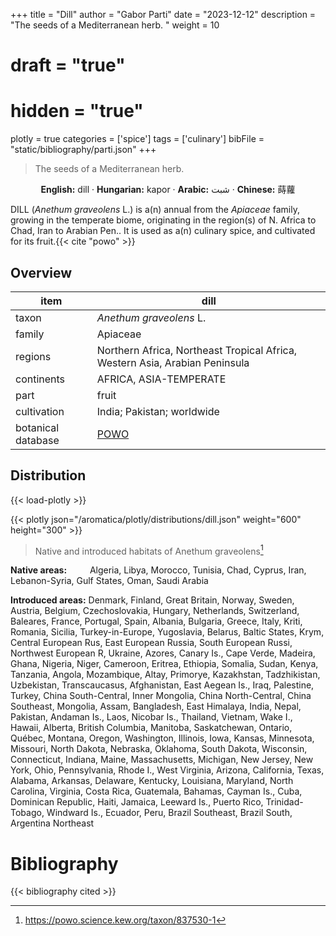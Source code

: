 +++
title = "Dill"
author = "Gabor Parti"
date = "2023-12-12"
description = "The seeds of a Mediterranean herb. "
weight = 10
# draft = "true"
# hidden = "true"
plotly = true
categories = ['spice']
tags = ['culinary']
bibFile = "static/bibliography/parti.json"
+++

>The seeds of a Mediterranean herb.  [<i class="fab fa-wikipedia-w"></i>](https://en.wikipedia.org/wiki/Dill)

<center>

**English:** dill · **Hungarian:** kapor · **Arabic:** <span class="arabic-text" dir="rtl">شبت</span> · **Chinese:** <span class="traditional-chinese-text">蒔蘿</span>

</center>

DILL (*Anethum graveolens* L.) is a(n) annual from the *Apiaceae* family, growing in the temperate biome, originating in the region(s) of N. Africa to Chad, Iran to Arabian Pen.. It is used as a(n) culinary spice, and cultivated for its fruit.{{< cite "powo" >}}

## Overview

|       item       |                                    dill                                   |
|------------------|---------------------------------------------------------------------------|
|       taxon      |                          *Anethum graveolens* L.                          |
|      family      |                                  Apiaceae                                 |
|      regions     |Northern Africa, Northeast Tropical Africa, Western Asia, Arabian Peninsula|
|    continents    |                           AFRICA, ASIA-TEMPERATE                          |
|       part       |                                   fruit                                   |
|    cultivation   |                         India; Pakistan; worldwide                        |
|botanical database|            [POWO](https://powo.science.kew.org/taxon/837530-1)            |



## Distribution

{{< load-plotly >}}

{{< plotly json="/aromatica/plotly/distributions/dill.json" weight="600" height="300" >}}

>Native and introduced habitats of Anethum graveolens[^powo]

[^powo]: https://powo.science.kew.org/taxon/837530-1

<p style="text-align:left;">

**Native areas:** &ensp; &ensp; &ensp; Algeria, Libya, Morocco, Tunisia, Chad, Cyprus, Iran, Lebanon-Syria, Gulf States, Oman, Saudi Arabia

**Introduced areas:** Denmark, Finland, Great Britain, Norway, Sweden, Austria, Belgium, Czechoslovakia, Hungary, Netherlands, Switzerland, Baleares, France, Portugal, Spain, Albania, Bulgaria, Greece, Italy, Kriti, Romania, Sicilia, Turkey-in-Europe, Yugoslavia, Belarus, Baltic States, Krym, Central European Rus, East European Russia, South European Russi, Northwest European R, Ukraine, Azores, Canary Is., Cape Verde, Madeira, Ghana, Nigeria, Niger, Cameroon, Eritrea, Ethiopia, Somalia, Sudan, Kenya, Tanzania, Angola, Mozambique, Altay, Primorye, Kazakhstan, Tadzhikistan, Uzbekistan, Transcaucasus, Afghanistan, East Aegean Is., Iraq, Palestine, Turkey, China South-Central, Inner Mongolia, China North-Central, China Southeast, Mongolia, Assam, Bangladesh, East Himalaya, India, Nepal, Pakistan, Andaman Is., Laos, Nicobar Is., Thailand, Vietnam, Wake I., Hawaii, Alberta, British Columbia, Manitoba, Saskatchewan, Ontario, Québec, Montana, Oregon, Washington, Illinois, Iowa, Kansas, Minnesota, Missouri, North Dakota, Nebraska, Oklahoma, South Dakota, Wisconsin, Connecticut, Indiana, Maine, Massachusetts, Michigan, New Jersey, New York, Ohio, Pennsylvania, Rhode I., West Virginia, Arizona, California, Texas, Alabama, Arkansas, Delaware, Kentucky, Louisiana, Maryland, North Carolina, Virginia, Costa Rica, Guatemala, Bahamas, Cayman Is., Cuba, Dominican Republic, Haiti, Jamaica, Leeward Is., Puerto Rico, Trinidad-Tobago, Windward Is., Ecuador, Peru, Brazil Southeast, Brazil South, Argentina Northeast

</p>



# Bibliography

{{< bibliography cited >}}

